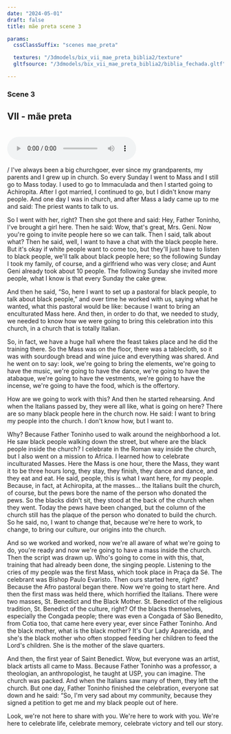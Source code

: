 ```yaml
---
date: "2024-05-01"
draft: false
title: mãe preta scene 3

params:
  cssClassSuffix: "scenes mae_preta"

  textures: "/3dmodels/bix_vii_mae_preta_biblia2/texture"
  gltfsource: "/3dmodels/bix_vii_mae_preta_biblia2/biblia_fechada.gltf"

---
```

### Scene 3
## VII - mãe preta
<canvas id="c"></canvas>
<br>
<audio controls class="">
<source src="audio/_Nice-igreja.mp3"> type="audio/mpeg">Your browser does not support the audio element.
</audio>
<br>
<p>/ I've always been a big churchgoer, ever since my grandparents, my parents and I grew up in church. So every Sunday I went to Mass and I still go to Mass today. I used to go to Immaculada and then I started going to Achiropita. After I got married, I continued to go, but I didn't know many people. And one day I was in church, and after Mass a lady came up to me and said:  The priest wants to talk to us.</p>

<p>So I went with her, right? Then she got there and said: Hey, Father Toninho, I've brought a girl here. Then he said: Wow, that's great, Mrs. Geni. Now you're going to invite people here so we can talk. Then I said, talk about what? Then he said, well, I want to have a chat with the black people here. But it's okay if white people want to come too, but they'll just have to listen to black people, we'll talk about black people here; so the following Sunday I took my family, of course, and a girlfriend who was very close; and Aunt Geni already took about 10 people. The following Sunday she invited more people, what I know is that every Sunday the cake grew.</p>

<p>And then he said, “So, here I want to set up a pastoral for black people, to talk about black people,” and over time he worked with us, saying what he wanted, what this pastoral would be like: because I want to bring an enculturated Mass here. And then, in order to do that, we needed to study, we needed to know how we were going to bring this celebration into this church, in a church that is totally Italian.</p>

<p>So, in fact, we have a huge hall where the feast takes place and he did the training there. So the Mass was on the floor, there was a tablecloth, so it was with sourdough bread and wine juice and everything was shared. And he went on to say: look, we're going to bring the elements, we're going to have the music, we're going to have the dance, we're going to have the atabaque, we're going to have the vestments, we're going to have the incense, we're going to have the food, which is the offertory.</p>

<p>How are we going to work with this?  And then he started rehearsing. And when the Italians passed by, they were all like, what is going on here? There are so many black people here in the church now. He said: I want to bring my people into the church. I don't know how, but I want to.</p>

<p>Why? Because Father Toninho used to walk around the neighborhood a lot. He saw black people walking down the street, but where are the black people inside the church? I celebrate in the Roman way inside the church, but I also went on a mission to Africa. I learned how to celebrate inculturated Masses. Here the Mass is one hour, there the Mass, they want it to be three hours long, they stay, they finish, they dance and dance, and they eat and eat. He said, people, this is what I want here, for my people.<br>
Because, in fact, at Achiropita, at the masses... the Italians built the church, of course, but the pews bore the name of the person who donated the pews. So the blacks didn't sit, they stood at the back of the church when they went. Today the pews have been changed, but the column of the church still has the plaque of the person who donated to build the church. So he said, no, I want to change that, because we're here to work, to change, to bring our culture, our origins into the church.</p>

<p>And so we worked and worked, now we're all aware of what we're going to do, you're ready and now we're going to have a mass inside the church. Then the script was drawn up. Who's going to come in with this, that, training that had already been done, the singing people. Listening to the cries of my people was the first Mass, which took place in Praça da Sé. The celebrant was Bishop Paulo Evaristo. Then ours started here, right? Because the Afro pastoral began there. Now we're going to start here. And then the first mass was held there, which horrified the Italians. There were two masses, St. Benedict and the Black Mother. St. Benedict of the religious tradition, St. Benedict of the culture, right? Of the blacks themselves, especially the Congada people; there was even a Congada of São Benedito, from Cotia too, that came here every year, ever since Father Toninho. And the black mother, what is the black mother? It's Our Lady Aparecida, and she's the black mother who often stopped feeding her children to feed the Lord's children. She is the mother of the slave quarters.</p>

<p>And then, the first year of Saint Benedict. Wow, but everyone was an artist, black artists all came to Mass. Because Father Toninho was a professor, a theologian, an anthropologist, he taught at USP, you can imagine. The church was packed. And when the Italians saw many of them, they left the church. But one day, Father Toninho finished the celebration, everyone sat down and he said: “So, I'm very sad about my community, because they signed a petition to get me and my black people out of here.</p>

<p>Look, we're not here to share with you. We're here to work with you. We're here to celebrate life, celebrate memory, celebrate victory and tell our story.
</p>